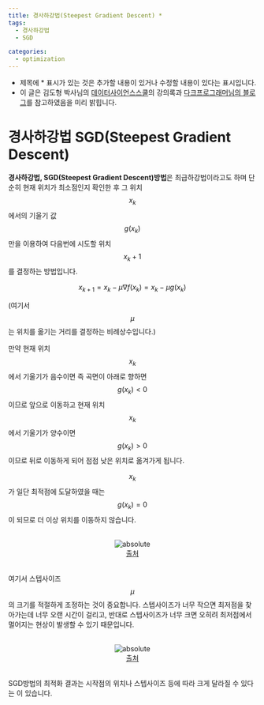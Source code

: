 ```yaml
---
title: 경사하강법(Steepest Gradient Descent) *
tags:
  - 경사하강법
  - SGD

categories:
  - optimization
---
```


- 제목에 * 표시가 있는 것은 추가할 내용이 있거나 수정할 내용이 있다는 표시입니다.
- 이 글은 김도형 박사님의 <a href="https://datascienceschool.net/">데이터사이언스스쿨</a>의 강의록과 <a href="http://darkpgmr.tistory.com"> 다크프로그래머님의 블로그</a>를 참고하였음을 미리 밝힙니다.

# 경사하강법 SGD(Steepest Gradient Descent)

**경사하강법, SGD(Steepest Gradient Descent)방법**은 최급하강법이라고도 하며 단순히 현재 위치가 최소점인지 확인한 후 그 위치$$x_k$$에서의 기울기 값 $$g(x_k)$$ 만을 이용하여 다음번에 시도할 위치 $$x_k+1$$를 결정하는 방법입니다.

$$x_{k+1} = x_{k} - \mu \nabla f(x_k) = x_{k} - \mu g(x_k)$$

(여기서 $$\mu$$는 위치를 옮기는 거리를 결정하는 비례상수입니다.)

만약 현재 위치 $$x_k$$에서 기울기가 음수이면 즉 곡면이 아래로 향하면 $$g(x_k)<0$$이므로 앞으로 이동하고 현재 위치 $$x_k$$에서 기울기가 양수이면 $$g(x_k)>0$$이므로 뒤로 이동하게 되어 점점 낮은 위치로 옮겨가게 됩니다.

$$x_k$$가 일단 최적점에 도달하였을 때는 $$g(x_k)=0$$이 되므로 더 이상 위치를 이동하지 않습니다.

<br/>
<center><img data-action="zoom" src='{{ "/assets/img/sgd_01.png" | relative_url }}' alt='absolute'></center>
<center><a href="https://datascienceschool.net/view-notebook/4642b9f187784444b8f3a8309c583007/">출처</a></center>
<br/>

여기서 스텝사이즈 $$\mu$$의 크기를 적절하게 조정하는 것이 중요합니다. 스텝사이즈가 너무 작으면 최저점을 찾아가는데 너무 오랜 시간이 걸리고, 반대로 스텝사이즈가 너무 크면 오히려 최저점에서 멀어지는 현상이 발생할 수 있기 때문입니다.

<br/>
<center><img data-action="zoom" src='{{ "/assets/img/sgd_02.png" | relative_url }}' alt='absolute'></center>
<center><a href="https://datascienceschool.net/view-notebook/4642b9f187784444b8f3a8309c583007/">출처</a></center>
<br/>

SGD방법의 최적화 결과는 시작점의 위치나 스텝사이즈 등에 따라 크게 달라질 수 있다는 이 있습니다.
